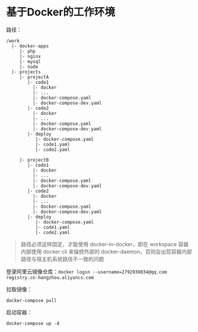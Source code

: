 # 基于Docker的工作环境

路径：

```
/work
  |- docker-apps
     |- php
     |- nginx
     |- mysql
     |- node
  |- projects
     |- projectA
        |- code1
          |- docker
          |- ...
          |- docker-compose.yaml
          |- docker-compose-dev.yaml
        |- code2
          |- docker
          |- ...
          |- docker-compose.yaml
          |- docker-compose-dev.yaml
        |- deploy
           |- docker-compose.yaml
           |- code1.yaml
           |- code2.yaml

     |- projectB
        |- code1
          |- docker
          |- ...
          |- docker-compose.yaml
          |- docker-compose-dev.yaml
        |- code2
          |- docker
          |- ...
          |- docker-compose.yaml
          |- docker-compose-dev.yaml
        |- deploy
           |- docker-compose.yaml
           |- code1.yaml
           |- code2.yaml
```
> 路径必须这样固定，才能使用 docker-in-docker，即在 workspace 容器内部使用 docker cli 来操控外部的
> docker-daemon，否则会出现容器内部路径与宿主机系统路径不一致的问题

登录阿里云镜像仓库：`docker login --username=2792938834@qq.com registry.cn-hangzhou.aliyuncs.com`

拉取镜像：
```shell
docker-compose pull
```
启动容器：
```shell
docker-compose up -d
```
